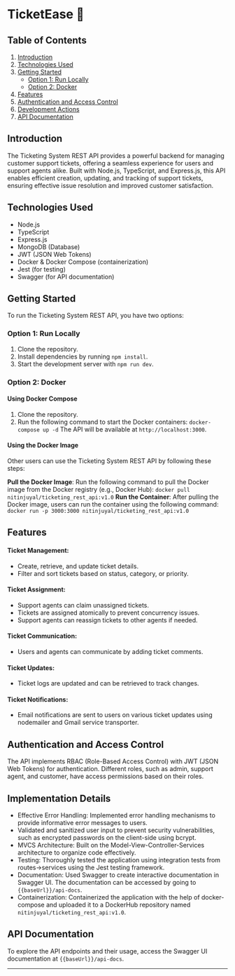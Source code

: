 # TicketEase 🚀

## Table of Contents
1. [Introduction](#introduction)
2. [Technologies Used](#technologies-used)
3. [Getting Started](#getting-started)
    - [Option 1: Run Locally](#option-1-run-locally)
    - [Option 2: Docker](#option-2-docker)
4. [Features](#features)
5. [Authentication and Access Control](#authentication-and-access-control)
6. [Development Actions](#development-actions)
7. [API Documentation](#api-documentation)

## Introduction 
The Ticketing System REST API provides a powerful backend for managing customer support tickets, offering a seamless experience for users and support agents alike. Built with Node.js, TypeScript, and Express.js, this API enables efficient creation, updating, and tracking of support tickets, ensuring effective issue resolution and improved customer satisfaction.

## Technologies Used
- Node.js
- TypeScript
- Express.js
- MongoDB (Database)
- JWT (JSON Web Tokens)
- Docker & Docker Compose (containerization)
- Jest (for testing)
- Swagger (for API documentation)

## Getting Started
To run the Ticketing System REST API, you have two options:

### Option 1: Run Locally
1. Clone the repository.
2. Install dependencies by running `npm install`.
3. Start the development server with `npm run dev`.

### Option 2: Docker
#### Using Docker Compose
1. Clone the repository.
2. Run the following command to start the Docker containers:
   `docker-compose up -d`
   The API will be available at `http://localhost:3000`.
   
#### Using the Docker Image
  Other users can use the Ticketing System REST API by following these steps:

  **Pull the Docker Image**: Run the following command to pull the Docker image from the Docker registry (e.g., Docker Hub):
  `docker pull nitinjuyal/ticketing_rest_api:v1.0`
  **Run the Container**: After pulling the Docker image, users can run the container using the following command:
  `docker run -p 3000:3000 nitinjuyal/ticketing_rest_api:v1.0`

## Features

#### Ticket Management:
- Create, retrieve, and update ticket details.
- Filter and sort tickets based on status, category, or priority.

#### Ticket Assignment:
- Support agents can claim unassigned tickets.
- Tickets are assigned atomically to prevent concurrency issues.
- Support agents can reassign tickets to other agents if needed.

#### Ticket Communication:
- Users and agents can communicate by adding ticket comments.

#### Ticket Updates:
- Ticket logs are updated and can be retrieved to track changes.

#### Ticket Notifications:
- Email notifications are sent to users on various ticket updates using nodemailer and Gmail service transporter.

## Authentication and Access Control
The API implements RBAC (Role-Based Access Control) with JWT (JSON Web Tokens) for authentication. 
Different roles, such as admin, support agent, and customer, have access permissions based on their roles.

## Implementation Details
- Effective Error Handling: Implemented error handling mechanisms to provide informative error messages to users.
- Validated and sanitized user input to prevent security vulnerabilities, such as encrypted passwords on the client-side using bcrypt.
- MVCS Architecture: Built on the Model-View-Controller-Services architecture to organize code effectively.
- Testing: Thoroughly tested the application using integration tests from routes->services using the Jest testing framework.
- Documentation: Used Swagger to create interactive documentation in Swagger UI. The documentation can be accessed by going to `{{baseUrl}}/api-docs`.
- Containerization: Containerized the application with the help of docker-compose and uploaded it to a DockerHub repository named `nitinjuyal/ticketing_rest_api:v1.0`.

## API Documentation
To explore the API endpoints and their usage, access the Swagger UI documentation at `{{baseUrl}}/api-docs`.

---

